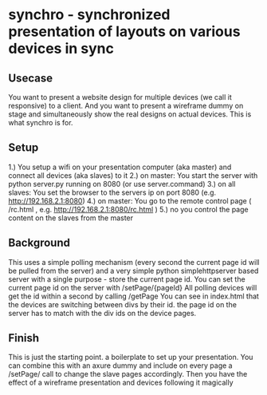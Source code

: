 # synchro - synchronized presentation of layouts on various devices in sync

## Usecase 
You want to present a website design for multiple devices (we call it responsive) to a client. And you want to present a wireframe dummy on stage and simultaneously show the real designs on actual devices. This is what synchro is for.

## Setup
1.) You setup a wifi on your presentation computer (aka master) and connect all devices (aka slaves) to it
2.) on master: You start the server with python server.py running on 8080 (or use server.command)
3.) on all slaves: You set the browser to the servers ip on port 8080 (e.g. http://192.168.2.1:8080)
4.) on master: You go to the remote control page ( /rc.html , e.g. http://192.168.2.1:8080/rc.html )
5.) no you control the page content on the slaves from the master

## Background
This uses a simple polling mechanism (every second the current page id will be pulled from the server) and a very simple python simplehttpserver based server with a single purpose - store the current page id.
You can set the current page id on the server with /setPage/{pageId} 
All polling devices will get the id within a second by calling /getPage
You can see in index.html that the devices are switching between divs by their id. the page id on the server has to match with the div ids on the device pages.

## Finish
This is just the starting point. a boilerplate to set up your presentation. You can combine this with an axure dummy and include on every page a /setPage/ call to change the slave pages accordingly. Then you have the effect of a wireframe presentation and devices following it magically

